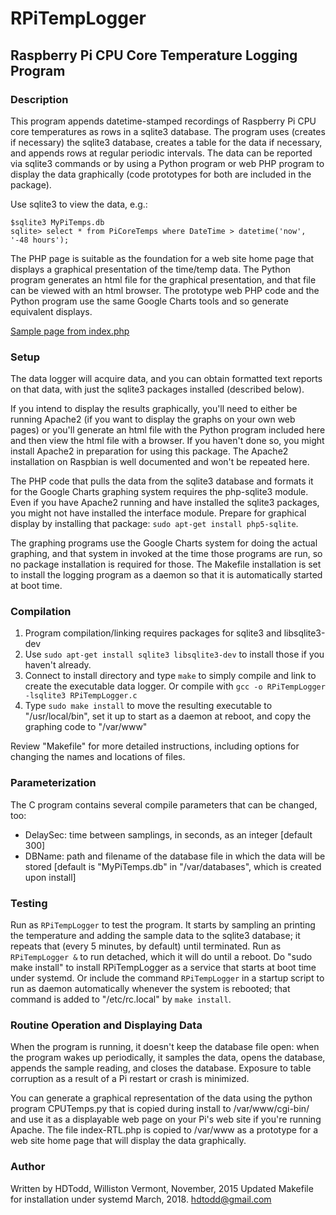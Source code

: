 # RPiTempLogger
## Raspberry Pi CPU Core Temperature Logging Program

### Description

This program appends datetime-stamped recordings of Raspberry Pi CPU core temperatures as rows 
in a sqlite3 database.  The program uses (creates if necessary) the sqlite3 database, creates
a table for the data if necessary, and appends rows at regular periodic intervals. The data
can be reported via sqlite3 commands or by using a Python program or web PHP program to display
the data graphically (code prototypes for both are included in the package).

Use sqlite3 to view the data, e.g.:

    $sqlite3 MyPiTemps.db
    sqlite> select * from PiCoreTemps where DateTime > datetime('now', '-48 hours');

The PHP page is suitable as the foundation for a web site home page that displays
a graphical presentation of the time/temp data.  The Python program
generates an html file for the graphical presentation, and that file can be viewed with an
html browser.  The prototype web PHP code and the Python program use the same Google Charts 
tools and so generate equivalent displays.

[Sample page from index.php](https://github.com/hdtodd/RPiTempLogger/blob/master/RPiTL.jpg)

### Setup

The data logger will acquire data, and you can obtain formatted text reports on that data, with just the sqlite3
packages installed (described below).

If you intend to display the results graphically, you'll need to either be running Apache2 (if you want to 
display the graphs on your own web pages) or you'll generate an html file with the Python program included here and
then view the html file with a browser.  If you haven't done so, you might install Apache2 in preparation for using
this package.  The Apache2 installation on Raspbian is well documented and won't be repeated here.

The PHP code that pulls the data from the sqlite3 database and formats it for the Google Charts graphing
system requires the php-sqlite3 module.  Even if you have Apache2 running and have installed the sqlite3
packages, you might not have installed the interface module.  Prepare for graphical display by installing that
package: `sudo apt-get install php5-sqlite`.

The graphing programs use the
Google Charts system for doing the actual graphing, and that system in invoked at the time
those programs are run, so no package installation is required for those.  The Makefile installation is set to
install the logging program as a daemon so that it is automatically started at boot time.

### Compilation 

  1. Program compilation/linking requires packages for sqlite3 and libsqlite3-dev
  2.  Use `sudo apt-get install sqlite3 libsqlite3-dev` to install those if you haven't already.
  3.  Connect to install directory and type `make` to simply compile and link to create the executable data logger. Or compile with `gcc -o RPiTempLogger -lsqlite3 RPiTempLogger.c`
  4.  Type `sudo make install` to move the resulting executable to "/usr/local/bin", set it up
    to start as a daemon at reboot, and copy the graphing code to "/var/www"

Review "Makefile" for more detailed instructions, including options for changing the names and locations of files.

### Parameterization

The C program contains several compile parameters that can be changed, too:
  * DelaySec:  time between samplings, in seconds, as an integer [default 300]
  * DBName:    path and filename of the database file in which the data will be stored [default is "MyPiTemps.db" in "/var/databases", which is created upon install]

### Testing

Run as `RPiTempLogger` to test the program.  It starts by sampling an printing
the temperature and adding the sample data to the sqlite3 database; it repeats
that (every 5 minutes, by default) until terminated.  Run as `RPiTempLogger &`
to run detached, which it will do until a reboot.   Do "sudo make install" to
install RPiTempLogger as a service that starts at boot time under systemd.  Or include the command `RPiTempLogger` in a startup script to run as daemon automatically whenever the system is rebooted; that command is added to "/etc/rc.local" by `make install`.

### Routine Operation and Displaying Data

When the program is running, it doesn't keep the database file open: when the program wakes
up periodically, it samples the data, opens the database, appends the sample reading, and closes the 
database.  Exposure to table corruption as a result of a Pi restart or crash is minimized.

You can generate a graphical representation of the data using the python program CPUTemps.py
that is copied during install to /var/www/cgi-bin/ and use it as a displayable web page
on your Pi's web site if you're running Apache.  The file index-RTL.php is copied to /var/www
as a prototype for a web site home page that will display the data graphically.

### Author

Written by HDTodd, Williston Vermont, November, 2015
Updated Makefile for installation under systemd March, 2018.
hdtodd@gmail.com

